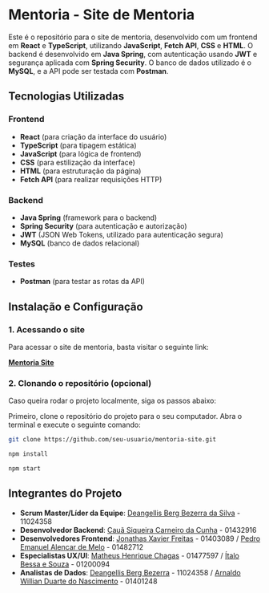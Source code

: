 # Mentoria - Site de Mentoria

Este é o repositório para o site de mentoria, desenvolvido com um frontend em **React** e **TypeScript**, utilizando **JavaScript**, **Fetch API**, **CSS** e **HTML**. O backend é desenvolvido em **Java Spring**, com autenticação usando **JWT** e segurança aplicada com **Spring Security**. O banco de dados utilizado é o **MySQL**, e a API pode ser testada com **Postman**.

## Tecnologias Utilizadas

### Frontend
- **React** (para criação da interface do usuário)
- **TypeScript** (para tipagem estática)
- **JavaScript** (para lógica de frontend)
- **CSS** (para estilização da interface)
- **HTML** (para estruturação da página)
- **Fetch API** (para realizar requisições HTTP)

### Backend
- **Java Spring** (framework para o backend)
- **Spring Security** (para autenticação e autorização)
- **JWT** (JSON Web Tokens, utilizado para autenticação segura)
- **MySQL** (banco de dados relacional)

### Testes
- **Postman** (para testar as rotas da API)

## Instalação e Configuração

### 1. Acessando o site

Para acessar o site de mentoria, basta visitar o seguinte link:

[**Mentoria Site**](https://reconstruindoatitudes.netlify.app/)

### 2. Clonando o repositório (opcional)

Caso queira rodar o projeto localmente, siga os passos abaixo:

Primeiro, clone o repositório do projeto para o seu computador. Abra o terminal e execute o seguinte comando:

```bash
git clone https://github.com/seu-usuario/mentoria-site.git

npm install

npm start
````
## Integrantes do Projeto

- **Scrum Master/Líder da Equipe**: [Deangellis Berg Bezerra da Silva](https://github.com/Deangellisberg) - 11024358
- **Desenvolvedor Backend**: [Cauã Siqueira Carneiro da Cunha](https://github.com/CauaSiqueira29) - 01432916
- **Desenvolvedores Frontend**: [Jonathas Xavier Freitas](https://github.com/Dev-Jonathas) - 01403089 / [Pedro Emanuel Alencar de Melo](https://github.com/PedroAlencarM) - 01482712
- **Especialistas UX/UI**: [Matheus Henrique Chagas](https://github.com/MatheusChagas123) - 01477597 / [Ítalo Bessa e Souza](https://github.com/Italo-Bessa) - 01200094
- **Analistas de Dados**:  [Deangellis Berg Bezerra](https://github.com/Deangellisberg) - 11024358 / [Arnaldo Willian Duarte do Nascimento](https://github.com/ArnaldoWillian) - 01401248

